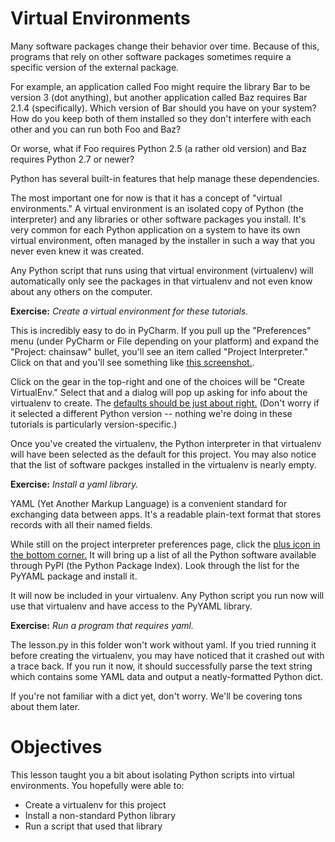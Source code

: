# Virtual Environments

Many software packages change their behavior over time. Because of this, programs that rely on other
software packages sometimes require a specific version of the external package.

For example, an application called Foo might require the library Bar to be version 3 (dot
anything), but another application called Baz requires Bar 2.1.4 (specifically). Which version of
Bar should you have on your system? How do you keep both of them installed so they don't
interfere with each other and you can run both Foo and Baz?

Or worse, what if Foo requires Python 2.5 (a rather old version) and Baz requires Python 2.7 or
newer?

Python has several built-in features that help manage these dependencies.

The most important one for now is that it has a concept of "virtual environments." A virtual
environment is an isolated copy of Python (the interpreter) and any libraries or other software
packages you install. It's very common for each Python application on a system to have its own
virtual environment, often managed by the installer in such a way that you never even knew it was
created.

Any Python script that runs using that virtual environment (virtualenv) will automatically only see
the packages in that virtualenv and not even know about any others on the computer.

**Exercise:** _Create a virtual environment for these tutorials._

This is incredibly easy to do in PyCharm. If you pull up the "Preferences" menu (under PyCharm or
File depending on your platform) and expand the "Project: chainsaw" bullet, you'll see an item
called "Project Interpreter." Click on that and you'll see something like
[this screenshot.](01-interpreter-options.png).

Click on the gear in the top-right and one of the choices will be "Create VirtualEnv." Select that
and a dialog will pop up asking for info about the virtualenv to create. The [defaults should be
just about right.](02-create-virtual-env.png) (Don't worry if it selected a different Python
version -- nothing we're doing in these tutorials is particularly version-specific.)

Once you've created the virtualenv, the Python interpreter in that virtualenv will have been
selected as the default for this project. You may also notice that the list of software packges
installed in the virtualenv is nearly empty.

**Exercise:** _Install a yaml library._

YAML (Yet Another Markup Language) is a convenient standard for exchanging data between apps. It's
a readable plain-text format that stores records with all their named fields.

While still on the project interpreter preferences page, click the [plus icon in the bottom
corner.](03-add-package.png) It will bring up a list of all the Python software available through
PyPI (the Python Package Index). Look through the list for the PyYAML package and install it.

It will now be included in your virtualenv. Any Python script you run now will use that
virtualenv and have access to the PyYAML library.

**Exercise:** _Run a program that requires yaml._

The lesson.py in this folder won't work without yaml. If you tried running it before creating the
virtualenv, you may have noticed that it crashed out with a trace back. If you run it now, it
should successfully parse the text string which contains some YAML data and output a
neatly-formatted Python dict.

If you're not familiar with a dict yet, don't worry. We'll be covering tons about them later.

# Objectives

This lesson taught you a bit about isolating Python scripts into virtual environments. You
hopefully were able to:

* Create a virtualenv for this project
* Install a non-standard Python library
* Run a script that used that library
